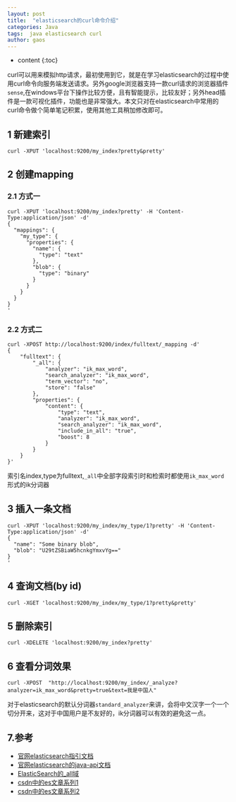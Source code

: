 ```yaml
---
layout: post
title:  "elasticsearch的curl命令介绍"
categories: Java
tags:  java elasticsearch curl
author: gaos
---
```


* content
{:toc}

curl可以用来模拟http请求，最初使用到它，就是在学习elasticsearch的过程中使用curl命令向服务端发送请求。另外google浏览器支持一款curl请求的浏览器插件`sense`,在windows平台下操作比较方便，且有智能提示，比较友好；另外head插件是一款可视化插件，功能也是非常强大。本文只对在elasticsearch中常用的curl命令做个简单笔记积累，使用其他工具稍加修改即可。




## 1 新建索引
```
curl -XPUT 'localhost:9200/my_index?pretty&pretty'
```

## 2 创建mapping
### 2.1 方式一
```
curl -XPUT 'localhost:9200/my_index?pretty' -H 'Content-Type:application/json' -d'
{
  "mappings": {
    "my_type": {
      "properties": {
        "name": {
          "type": "text"
        },
        "blob": {
          "type": "binary"
        }
      }
    }
  }
}
'
```
### 2.2 方式二
```
curl -XPOST http://localhost:9200/index/fulltext/_mapping -d'
{
    "fulltext": {
        "_all": {
            "analyzer": "ik_max_word",
            "search_analyzer": "ik_max_word",
            "term_vector": "no",
            "store": "false"
        },
        "properties": {
            "content": {
                "type": "text",
                "analyzer": "ik_max_word",
                "search_analyzer": "ik_max_word",
                "include_in_all": "true",
                "boost": 8
            }
        }
    }
}'
```
索引名index,type为fulltext,`_all`中全部字段索引时和检索时都使用`ik_max_word`形式的ik分词器

## 3 插入一条文档
```
curl -XPUT 'localhost:9200/my_index/my_type/1?pretty' -H 'Content-Type:application/json' -d'
{
  "name": "Some binary blob",
  "blob": "U29tZSBiaW5hcnkgYmxvYg==" 
}
'
```

## 4 查询文档(by id)
```
curl -XGET 'localhost:9200/my_index/my_type/1?pretty&pretty'
```

## 5 删除索引
```
curl -XDELETE 'localhost:9200/my_index?pretty'
```
## 6 查看分词效果
```
curl -XPOST  "http://localhost:9200/my_index/_analyze?analyzer=ik_max_word&pretty=true&text=我是中国人" 
```
对于elasticsearch的默认分词器`standard_analyzer`来讲，会将中文汉字一个一个切分开来，这对于中国用户是不友好的，ik分词器可以有效的避免这一点。
## 7.参考
- [官网elasticsearch指引文档](https://www.elastic.co/guide/en/elasticsearch/reference/5.3/index.html)
- [官网elasticsearch的java-api文档](https://www.elastic.co/guide/en/elasticsearch/client/java-api/current/index.html)
- [ElasticSearch的_all域](http://blog.csdn.net/quicknet/article/details/29341159)
- [csdn中的es文章系列1](http://blog.csdn.net/dm_vincent/article/category/2718099)
- [csdn中的es文章系列2](http://blog.csdn.net/yangwenbo214/article/category/6602335)